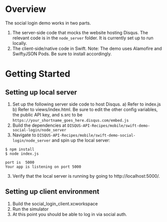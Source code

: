 # Overview
The social login demo works in two parts.

1. The server-side code that mocks the website hosting Disqus. The relevant code is in the `node_server` folder. It is currently set up to run locally.
2. The client-side/native code in Swift. Note: The demo uses Alamofire and SwiftyJSON Pods. Be sure to install accordingly.

# Getting Started

## Setting up local server
1. Set up the following server side code to host Disqus. a) Refer to index.js b) Refer to views/index.html. Be sure to edit the other config variables, the public API key, and s.src to be `https://your_shortname_goes_here.disqus.com/embed.js`
2. Build the dependencies at `DISQUS-API-Recipes/mobile/swift-demo-social-login/node_server`
2. Navigate to `DISQUS-API-Recipes/mobile/swift-demo-social-login/node_server` and spin up the local server:
```
$ npm install
$ node index.js

port is  5000
Your app is listening on port 5000
```
3. Verify that the local server is running by going to http://localhost:5000/. 

## Setting up client environment
1. Build the social_login_client.xcworkspace
2. Run the simulator
3. At this point you should be able to log in via social auth.
